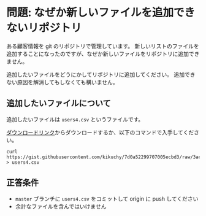 # 問題: なぜか新しいファイルを追加できないリポジトリ

ある顧客情報を git のリポジトリで管理しています。
新しいリストのファイルを追加することになったのですが、なぜか新しいファイルをリポジトリに追加できません。

追加したいファイルをどうにかしてリポジトリに追加してください。
追加できない原因を解消してもしなくても構いません。


## 追加したいファイルについて

追加したいファイルは `users4.csv` というファイルです。

[ダウンロードリンク](https://gist.githubusercontent.com/kikuchy/7d0a52299707005ecbd3/raw/3ac45a2b7d1fa7ad725ca2c9d5d84d9f45b11faa/users4.csv)からダウンロードするか、以下のコマンドで入手してください。

```
curl https://gist.githubusercontent.com/kikuchy/7d0a52299707005ecbd3/raw/3ac45a2b7d1fa7ad725ca2c9d5d84d9f45b11faa/users4.csv > users4.csv
```


## 正答条件

* `master` ブランチに `users4.csv` をコミットして origin に push してください
* 余計なファイルを含んではいけません